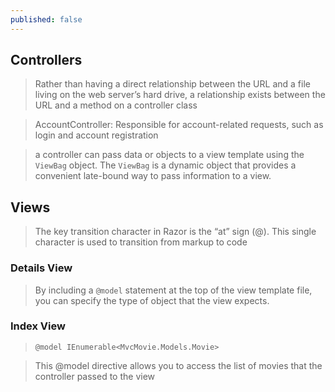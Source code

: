 ```yaml
---
published: false
---
```


## Controllers


> Rather than having a direct relationship between the URL and a file living on the web server’s hard
drive, a relationship exists between the URL and a method on a controller class

> AccountController: Responsible for account-related requests, such as login and account
registration

> a controller can pass data or objects to a view template using the `ViewBag` object. The `ViewBag` is a dynamic object that provides a convenient late-bound way to pass information to a view.

## Views

> The key transition character in Razor is the “at” sign (@). This single character is used to transition
from markup to code

### Details View

> By including a `@model` statement at the top of the view template file, you can specify the type of object that the view expects. 

### Index View

> `@model IEnumerable<MvcMovie.Models.Movie>`

> This @model directive allows you to access the list of movies that the controller passed to the view